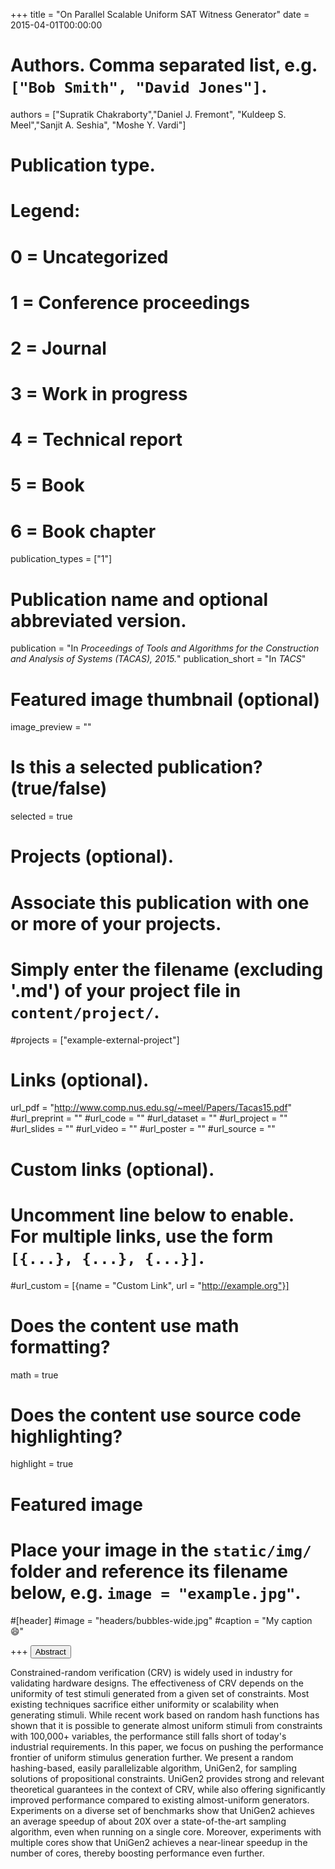 +++
title = "On Parallel Scalable Uniform SAT Witness Generator"
date = 2015-04-01T00:00:00

# Authors. Comma separated list, e.g. `["Bob Smith", "David Jones"]`.
authors = ["Supratik Chakraborty","Daniel J. Fremont", "Kuldeep S. Meel","Sanjit A. Seshia", "Moshe Y. Vardi"]

# Publication type.
# Legend:
# 0 = Uncategorized
# 1 = Conference proceedings
# 2 = Journal
# 3 = Work in progress
# 4 = Technical report
# 5 = Book
# 6 = Book chapter
publication_types = ["1"]

# Publication name and optional abbreviated version.
publication = "In *Proceedings of Tools and Algorithms for the Construction and Analysis of Systems (TACAS), 2015.*"
publication_short = "In *TACS*"


# Featured image thumbnail (optional)
image_preview = ""

# Is this a selected publication? (true/false)
selected = true

# Projects (optional).
#   Associate this publication with one or more of your projects.
#   Simply enter the filename (excluding '.md') of your project file in `content/project/`.
#projects = ["example-external-project"]


# Links (optional).
url_pdf = "http://www.comp.nus.edu.sg/~meel/Papers/Tacas15.pdf"
#url_preprint = ""
#url_code = ""
#url_dataset = ""
#url_project = ""
#url_slides = ""
#url_video = ""
#url_poster = ""
#url_source = ""

# Custom links (optional).
#   Uncomment line below to enable. For multiple links, use the form `[{...}, {...}, {...}]`.
#url_custom = [{name = "Custom Link", url = "http://example.org"}]

# Does the content use math formatting?
math = true

# Does the content use source code highlighting?
highlight = true

# Featured image
# Place your image in the `static/img/` folder and reference its filename below, e.g. `image = "example.jpg"`.
#[header]
#image = "headers/bubbles-wide.jpg"
#caption = "My caption :smile:"

+++
<button class="btn btn-default btn-xs" type="button" data-toggle="collapse" data-target="#abstract_Tacas15">
Abstract</button>
<div id="abstract_Tacas15" class="collapse">
Constrained-random verification (CRV) is widely used in industry for validating hardware designs. The effectiveness of CRV depends on the uniformity of test stimuli generated from a given set of constraints. Most existing techniques sacrifice either uniformity or scalability when generating stimuli. While recent work based on random hash functions has shown that it is possible to generate almost uniform stimuli from constraints with 100,000+ variables, the performance still falls short of today's industrial requirements. In this paper, we focus on pushing the performance frontier of uniform stimulus generation further. We present a random hashing-based, easily parallelizable algorithm, UniGen2, for sampling solutions of propositional constraints. UniGen2 provides strong and relevant theoretical guarantees in the context of CRV, while also offering significantly improved performance compared to existing almost-uniform generators. Experiments on a diverse set of benchmarks show that UniGen2 achieves an average speedup of about 20X over a state-of-the-art sampling algorithm, even when running on a single core. Moreover, experiments with multiple cores show that UniGen2 achieves a near-linear speedup in the number of cores, thereby boosting performance even further.
</div>
